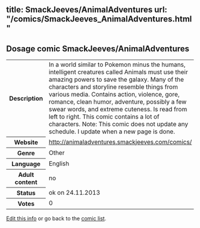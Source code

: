 title: SmackJeeves/AnimalAdventures
url: "/comics/SmackJeeves_AnimalAdventures.html"
---
Dosage comic SmackJeeves/AnimalAdventures
-----------------------------------------

<p id="msg"></p>
<script type="text/javascript">
if (window.location.search === '?edit_info_mail=sent_ok') {
  var elem = document.getElementById("msg");
  elem.innerHTML = 'Edited information sucessfully sent for review, which is usually done daily. Thanks!';
  elem.className = 'ok';
}
</script>
<table class="comicinfo">
<tr>
<th>Description</th><td>In a world similar to Pokemon minus the humans, intelligent creatures called Animals must use their amazing powers to save the galaxy. Many of the characters and storyline resemble things from various media. Contains action, violence, gore, romance, clean humor, adventure, possibly a few swear words, and extreme cuteness. Is read from left to right. This comic contains a lot of characters. Note: This comic does not update any schedule. I update when a new page is done.</td>
</tr>
<tr>
<th>Website</th><td><a href="http://animaladventures.smackjeeves.com/comics/">http://animaladventures.smackjeeves.com/comics/</a></td>
</tr>
<tr>
<th>Genre</th><td>Other</td>
</tr>
<tr>
<th>Language</th><td>English</td>
</tr>
<tr>
<th>Adult content</th><td>no</td>
</tr>
<tr>
<th>Status</th><td>ok on 24.11.2013</td>
</tr>
<tr>
<th>Votes</th><td>0</td>
</tr>
</table>

[Edit this info](SmackJeeves_AnimalAdventures_edit.html) or go back to the [comic list](../comic-index.html).
